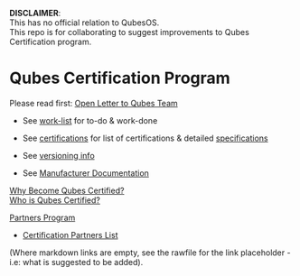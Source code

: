 **DISCLAIMER**:  
This has no official relation to QubesOS.  
This repo is for collaborating to suggest improvements to Qubes Certification program.  

<h1>Qubes Certification Program</h1>

Please read first: [Open Letter to Qubes Team](open-letter-to-qTeam.md)  
- See [work-list](work-list.md) for to-do & work-done  

- See [certifications](certifications/) for list of certifications & detailed [specifications](certifications/specifications/)
- See [versioning info](versioning-info.md)
- See [Manufacturer Documentation](manfac-docs/)


[Why Become Qubes Certified?](why-become-certified.md)  
[Who is Qubes Certified?](whois-certified.md)  

[Partners Program](partners-program/)  
- [Certification Partners List](partners-program/partner-list.md)



(Where markdown links are empty, see the rawfile for the link placeholder - i.e: what is suggested to be added).  

